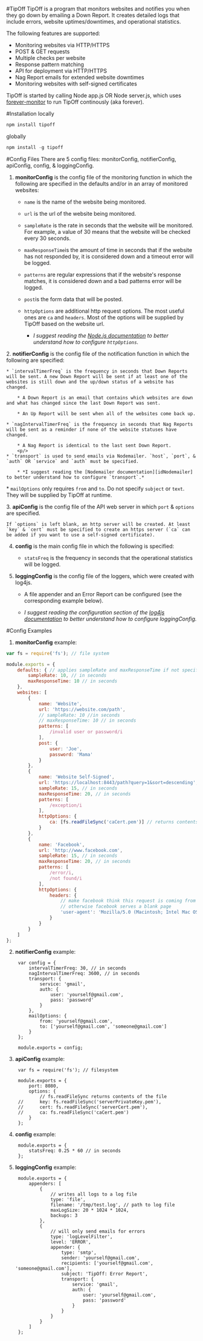 #TipOff
TipOff is a program that monitors websites and notifies you when they go down by emailing a Down Report. It creates detailed logs that include errors, website uptimes/downtimes, and operational statistics.

The following features are supported:

* Monitoring websites via HTTP/HTTPS
* POST & GET requests
* Multiple checks per website
* Response pattern matching
* API for deployment via HTTP/HTTPS
* Nag Report emails for extended website downtimes
* Monitoring websites with self-signed certificates

TipOff is started by calling Node app.js OR Node server.js, which uses [forever-monitor][idForeverMonitor] to run TipOff continously (aka forever).

[idForeverMonitor]: https://github.com/nodejitsu/forever-monitor

#Installation
locally  

```javascript
npm install tipoff
```  

globally  

```javascript
npm install -g tipoff
```

#Config Files
There are 5 config files: monitorConfig, notifierConfig, apiConfig, config, & loggingConfig.  

1. **monitorConfig** is the config file of the monitoring function in which the following are specified in the defaults and/or in an array of monitored websites:

	* `name` is the name of the website being monitored.
	
	* `url` is the url of the website being monitored.
	
	* `sampleRate` is the rate in seconds that the website will be monitored. For example, a value of 30 means that the website will be checked every 30 seconds.
	
	* `maxResponseTime`is the amount of time in seconds that if the website has not responded by, it is considered down and a timeout error will be logged.
	
	* `patterns` are regular expressions that if the website's response matches, it is considered down and a bad patterns error will be logged.
	
	* `post`is the form data that will be posted.
	
	* `httpOptions` are additional http request options. The most useful ones are `ca` and `headers`. Most of the options will be supplied by TipOff based on the website url.
	
		* *I suggest reading the [Node.js documentation][idNodeJs] to better understand how to configure `httpOptions`.*
		
[idNodeJs]: http://nodejs.org/api/http.html#http_http_request_options_callback
		<p/>
2. **notifierConfig** is the config file of the notification function in which the following are specified:

	* `intervalTimerFreq` is the frequency in seconds that Down Reports will be sent. A new Down Report will be sent if at least one of the websites is still down and the up/down status of a website has changed.
	
		* A Down Report is an email that contains which websites are down and what has changed since the last Down Report was sent.
			
		* An Up Report will be sent when all of the websites come back up.
		
	* `nagIntervalTimerFreq` is the frequency in seconds that Nag Reports will be sent as a reminder if none of the website statuses have changed.
	
		* A Nag Report is identical to the last sent Down Report.
		<p/>
	* `transport` is used to send emails via Nodemailer. `host`, `port`, & `auth` OR `service` and `auth` must be specified.
	
		* *I suggest reading the [Nodemailer documentation][idNodemailer] to better understand how to configure `transport`.*
		
[idNodemailer]: https://github.com/andris9/Nodemailer
		<p/>
	* `mailOptions` only requires `from` and `to`. Do not specify `subject` or `text`. They will be supplied by TipOff at runtime.
	<p/>
3. **apiConfig** is the config file of the API web server in which `port` & `options` are specified.

	If `options` is left blank, an http server will be created. At least `key` & `cert` must be specified to create an https server (`ca` can be added if you want to use a self-signed certificate).
	
4. **config** is the main config file in which the following is specified:

	* `statsFreq` is the frequency in seconds that the operational statistics will be logged.
	<p/>
5. **loggingConfig** is the config file of the loggers, which were created with log4js.

	* A file appender and an Error Report can be configured (see the corresponding example below).
	
	* *I suggest reading the configuration section of the [log4js documentation][idLog4js] to better understand how to configure loggingConfig.*

[idLog4js]: https://github.com/nomiddlename/log4js-node

#Config Examples
1. **monitorConfig** example:

```javascript
var fs = require('fs'); // file system
```

```javascript
module.exports = {
	defaults: { // applies sampleRate and maxResponseTime if not specified
		sampleRate: 10, // in seconds
		maxResponseTime: 10 // in seconds
	},
	websites: [
		{
			name: 'Website',
			url: 'https://website.com/path',
			// sampleRate: 10 //in seconds
			// maxResponseTime: 10 // in seconds
			patterns: [
				/invalid user or password/i
			],
			post: {
				user: 'Joe',
				password: 'Mama'
			}
		},
		{
			name: 'Website Self-Signed',
			url: 'https://localhost:8443/path?query=1&sort=descending',
			sampleRate: 15, // in seconds
			maxResponseTime: 20, // in seconds
			patterns: [
				/exception/i
			],
			httpOptions: {
				ca: [fs.readFileSync('caCert.pem')] // returns contents of the file
			}
		},
		{
			name: 'Facebook',
			url: 'http://www.facebook.com',
			sampleRate: 15, // in seconds
			maxResponseTime: 20, // in seconds
			patterns: [
				/error/i,
				/not found/i
			],
			httpOptions: {
				headers: {
					// make facebook think this request is coming from a browser so it will serve the correct page
					// otherwise facebook serves a blank page
					'user-agent': 'Mozilla/5.0 (Macintosh; Intel Mac OS X 10_7_5) AppleWebKit/537.36 (KHTML, like Gecko) Chrome/35.0.1916.153 Safari/537.36'
				}
			}
		}
	]
};
```  

2. **notifierConfig** example:

		var config = {
			intervalTimerFreq: 30, // in seconds
			nagIntervalTimerFreq: 3600, // in seconds
			transport: {
				service: 'gmail',
				auth: {
					user: 'yourself@gmail.com',
					pass: 'password'
				}
			},
			mailOptions: {
				from: 'yourself@gmail.com',
				to: ['yourself@gmail.com', 'someone@gmail.com']
			}
		};
		
		module.exports = config;
3. **apiConfig** example:

		var fs = require('fs'); // filesystem
		
		module.exports = {
			port: 8080,
			options: {
				// fs.readFileSync returns contents of the file
		//		key: fs.readFileSync('serverPrivateKey.pem'),
		//		cert: fs.readFileSync('serverCert.pem'),
		//		ca: fs.readFileSync('caCert.pem')
			}
		};
4. **config** example:

		module.exports = {
			statsFreq: 0.25 * 60 // in seconds
		};
5. **loggingConfig** example:

		module.exports = {
			appenders: [
				{
					// writes all logs to a log file
					type: 'file',
					filename: '/tmp/test.log', // path to log file
					maxLogSize: 20 * 1024 * 1024,
					backups: 3
				},
				{
					// will only send emails for errors
					type: 'logLevelFilter',
					level: 'ERROR',
					appender: {
						type: 'smtp',
						sender: 'yourself@gmail.com',
						recipients: ['yourself@gmail.com', 'someone@gmail.com'],
						subject: 'TipOff: Error Report',
						transport: {
							service: 'gmail',
							auth: {
								user: 'yourself@gmail.com',
								pass: 'password'
							}
						}
					}
				}
			]
		};